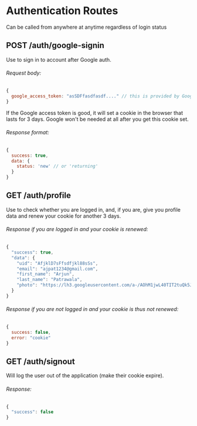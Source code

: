 # Authentication Routes

Can be called from anywhere at anytime regardless of login status

## POST /auth/google-signin

Use to sign in to account after Google auth.

###### Request body:

```javascript
{
  google_access_token: "asSDFfasdfasdf...." // this is provided by Google when you log in
}
```

If the Google access token is good, it will set a cookie in the browser that lasts for 3 days. Google won't be needed at all after you get this cookie set.

###### Response format:

```javascript
{
  success: true,
  data: {
    status: 'new' // or 'returning'
  }
}
```

## GET /auth/profile

Use to check whether you are logged in, and, if you are, give you profile data and renew your cookie for another 3 days.

###### Response if you are logged in and your cookie is renewed:

```javascript
{
  "success": true,
  "data": {
    "uid": "AfjklD7sFfsdfjkl88sSs",
    "email": "ajpat1234@gmail.com",
    "first_name": "Arjun",
    "last_name": "Patrawala",
    "photo": "https://lh3.googleusercontent.com/a-/AOhM1jwL40TIT2tuQk5JLPyWG2xg"
  }
}
```

###### Response if you are not logged in and your cookie is thus not renewed:

```javascript
{
  success: false,
  error: "cookie"
}
```

## GET /auth/signout

Will log the user out of the application (make their cookie expire).

###### Response:

```javascript
{
  "success": false
}
```

